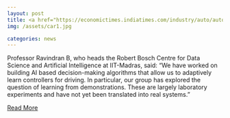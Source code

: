 ```yaml
---
layout: post
title: <a href="https://economictimes.indiatimes.com/industry/auto/auto-news/indian-it-companies-joining-carmakers-and-startups-to-develop-autonomous-vehicles/articleshow/66079150.cms">Race to the future - Indian IT companies joining carmakers and startups to develop autonomous vehicles</a>
img: /assets/car1.jpg

categories: news
---
```

Professor Ravindran B, who heads the Robert Bosch Centre for Data Science and Artificial Intelligence at IIT-Madras, said: “We have worked on building AI based decision-making algorithms that allow us to adaptively learn controllers for driving. In particular, our group has explored the question of learning from demonstrations. These are largely laboratory experiments and have not yet been translated into real systems.” 


<p><a href="https://economictimes.indiatimes.com/industry/auto/auto-news/indian-it-companies-joining-carmakers-and-startups-to-develop-autonomous-vehicles/articleshow/66079150.cms">Read More</a></p>
